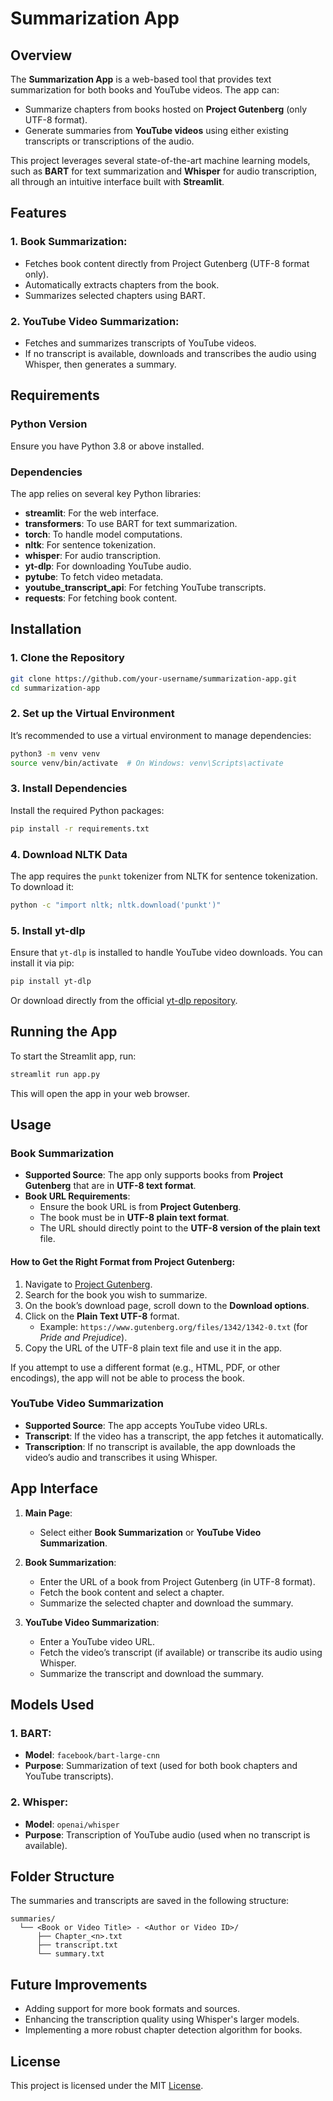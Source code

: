 # Summarization App

## Overview

The **Summarization App** is a web-based tool that provides text summarization for both books and YouTube videos. The app can:
- Summarize chapters from books hosted on **Project Gutenberg** (only UTF-8 format).
- Generate summaries from **YouTube videos** using either existing transcripts or transcriptions of the audio.

This project leverages several state-of-the-art machine learning models, such as **BART** for text summarization and **Whisper** for audio transcription, all through an intuitive interface built with **Streamlit**.

## Features

### 1. **Book Summarization**:
- Fetches book content directly from Project Gutenberg (UTF-8 format only).
- Automatically extracts chapters from the book.
- Summarizes selected chapters using BART.
  
### 2. **YouTube Video Summarization**:
- Fetches and summarizes transcripts of YouTube videos.
- If no transcript is available, downloads and transcribes the audio using Whisper, then generates a summary.
  
## Requirements

### Python Version
Ensure you have Python 3.8 or above installed.

### Dependencies
The app relies on several key Python libraries:
- **streamlit**: For the web interface.
- **transformers**: To use BART for text summarization.
- **torch**: To handle model computations.
- **nltk**: For sentence tokenization.
- **whisper**: For audio transcription.
- **yt-dlp**: For downloading YouTube audio.
- **pytube**: To fetch video metadata.
- **youtube_transcript_api**: For fetching YouTube transcripts.
- **requests**: For fetching book content.
  
## Installation

### 1. Clone the Repository
```bash
git clone https://github.com/your-username/summarization-app.git
cd summarization-app
```

### 2. Set up the Virtual Environment

It’s recommended to use a virtual environment to manage dependencies:
```bash
python3 -m venv venv
source venv/bin/activate  # On Windows: venv\Scripts\activate
```

### 3. Install Dependencies

Install the required Python packages:
```bash
pip install -r requirements.txt
```

### 4. Download NLTK Data
The app requires the `punkt` tokenizer from NLTK for sentence tokenization. To download it:
```bash
python -c "import nltk; nltk.download('punkt')"
```

### 5. Install yt-dlp
Ensure that `yt-dlp` is installed to handle YouTube video downloads. You can install it via pip:
```bash
pip install yt-dlp
```

Or download directly from the official [yt-dlp repository](https://github.com/yt-dlp/yt-dlp).

## Running the App

To start the Streamlit app, run:
```bash
streamlit run app.py
```

This will open the app in your web browser.

## Usage

### Book Summarization

- **Supported Source**: The app only supports books from **Project Gutenberg** that are in **UTF-8 text format**.
- **Book URL Requirements**:
  - Ensure the book URL is from **Project Gutenberg**.
  - The book must be in **UTF-8 plain text format**.
  - The URL should directly point to the **UTF-8 version of the plain text** file.

#### How to Get the Right Format from Project Gutenberg:
1. Navigate to [Project Gutenberg](https://www.gutenberg.org).
2. Search for the book you wish to summarize.
3. On the book’s download page, scroll down to the **Download options**.
4. Click on the **Plain Text UTF-8** format.
   - Example: `https://www.gutenberg.org/files/1342/1342-0.txt` (for *Pride and Prejudice*).
5. Copy the URL of the UTF-8 plain text file and use it in the app.

If you attempt to use a different format (e.g., HTML, PDF, or other encodings), the app will not be able to process the book.

### YouTube Video Summarization

- **Supported Source**: The app accepts YouTube video URLs.
- **Transcript**: If the video has a transcript, the app fetches it automatically.
- **Transcription**: If no transcript is available, the app downloads the video’s audio and transcribes it using Whisper.

## App Interface

1. **Main Page**:
   - Select either **Book Summarization** or **YouTube Video Summarization**.
   
2. **Book Summarization**:
   - Enter the URL of a book from Project Gutenberg (in UTF-8 format).
   - Fetch the book content and select a chapter.
   - Summarize the selected chapter and download the summary.
   
3. **YouTube Video Summarization**:
   - Enter a YouTube video URL.
   - Fetch the video’s transcript (if available) or transcribe its audio using Whisper.
   - Summarize the transcript and download the summary.

## Models Used

### 1. **BART**:
- **Model**: `facebook/bart-large-cnn`
- **Purpose**: Summarization of text (used for both book chapters and YouTube transcripts).

### 2. **Whisper**:
- **Model**: `openai/whisper`
- **Purpose**: Transcription of YouTube audio (used when no transcript is available).

## Folder Structure

The summaries and transcripts are saved in the following structure:
```
summaries/
  └── <Book or Video Title> - <Author or Video ID>/
      ├── Chapter_<n>.txt
      ├── transcript.txt
      └── summary.txt
```

## Future Improvements

- Adding support for more book formats and sources.
- Enhancing the transcription quality using Whisper's larger models.
- Implementing a more robust chapter detection algorithm for books.

## License

This project is licensed under the MIT [License](https://github.com/quasar-011/study-assistant/blob/main/LICENSE.txt).
